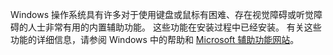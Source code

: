 Windows 操作系统具有许多对于使用键盘或鼠标有困难、存在视觉障碍或听觉障碍的人士非常有用的内置辅助功能。 这些功能在安装过程中已经安装。 有关这些功能的详细信息，请参阅 Windows 中的帮助和 [Microsoft 辅助功能网站](http://go.microsoft.com/fwlink/?LinkId=8431)。

<!--HONumber=Jun16_HO4-->


